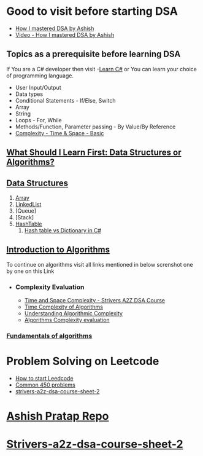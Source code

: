 # Good to visit before starting DSA
- [How I mastered DSA by Ashish](https://blog.algomaster.io/p/how-i-mastered-data-structures-and-algorithms)
- [Video - How I mastered DSA by Ashish](https://www.youtube.com/watch?v=F-ao3Q6I2Fc)

## Topics as a prerequisite before learning DSA 
If You are a C# developer then visit -[Learn C#](https://learn.microsoft.com/en-us/dotnet/csharp/tour-of-csharp/) or You can learn your choice of programming language.
- User Input/Output
- Data types
- Conditional Statements - If/Else, Switch
- Array
- String
- Loops - For, While
- Methods/Function, Parameter passing - By Value/By Reference
- [Complexity - Time & Space - Basic](https://www.youtube.com/watch?v=FPu9Uld7W-E)
## [What Should I Learn First: Data Structures or Algorithms?](https://www.geeksforgeeks.org/what-should-i-learn-first-data-structures-or-algorithms/)
## [Data Structures](https://www.geeksforgeeks.org/data-structures/?ref=shm)
1. [Array]()
2. [LinkedList]()
3. [Queue]
4. [Stack]
5. [HashTable]()
    1. [Hash table vs Dictionary in C#](https://learn.microsoft.com/en-us/dotnet/standard/collections/hashtable-and-dictionary-collection-types)
## [Introduction to Algorithms](https://www.geeksforgeeks.org/introduction-to-algorithms/?ref=roadmap)
To continue on algorithms visit all links mentioned in below screnshot one by one on this Link
- ### Complexity Evaluation
  - [Time and Space Complexity - Strivers A2Z DSA Course](https://www.youtube.com/watch?v=FPu9Uld7W-E)
  - [Time Complexity of Algorithms](https://tekolio.com/time-complexity-of-algorithms-explained-with-examples/)
  - [Understanding Algorithmic Complexity](https://blog.algomaster.io/p/57bd4963-462f-4294-a972-4012691fc729)
  - [Algorithms Complexity evaluation](https://suvankar.medium.com/algorithms-complexity-evaluation-d7478bc95b92)
### [Fundamentals of algorithms](https://www.geeksforgeeks.org/fundamentals-of-algorithms/#introduction-to-algorithms)

# Problem Solving on Leetcode
- [How to start Leedcode](https://www.youtube.com/watch?v=Nx4bvwU0DqE)
- [Common 450 problems](https://www.geeksforgeeks.org/dsa-sheet-by-love-babbar/)
- [strivers-a2z-dsa-course-sheet-2](https://takeuforward.org/strivers-a2z-dsa-course/strivers-a2z-dsa-course-sheet-2)

# [Ashish Pratap Repo](https://github.com/ashishps1/awesome-leetcode-resources?tab=readme-ov-file)
# [Strivers-a2z-dsa-course-sheet-2](https://takeuforward.org/strivers-a2z-dsa-course/strivers-a2z-dsa-course-sheet-2)
